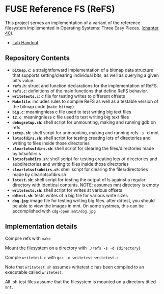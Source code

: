 # FUSE Reference FS (ReFS)

This project serves an implementation of a variant of the reference filesystem impilemented in Operating Systems: Three Easy Pieces. 
([chapter 40](http://pages.cs.wisc.edu/~remzi/OSTEP/file-implementation.pdf)).

 * [Lab Handout](http://cs.williams.edu/~jannen/teaching/s21/cs333/labs/fuse/fuse-fs.html)


## Repository Contents

 * __`bitmap.c`__: a straightforward implementation of a bitmap data structure that supports
   setting/clearing individual bits, as well as querying a given bit's value.
 * __`refs.h`__: struct and function declarations for the implementation of ReFS.
 * __`refs.c`__: definitions of the main functions that define ReFS behavior.
 * __`writetests.c`__: c file for testing writes to different offsets
 * __`Makefile`__: includes rules to compile ReFS as well as a testable version of the bitmap code (`make bitmap`)
 * __`big.c`__: meaningnless c file used to test writing big text files
 * __`12.c`__: meaningnless c file used to test writing big text files 
 * __`debugsetup.sh`__: shell script for unmounting, making and running gdb on refs
 * __`setup.sh`__: shell script for unmounting, making and running refs -s -d mnt
 * __`lotsofdirs.sh`__: shell script for testing creating lots of directories and writing to files inside those directories
 * __`clearlotsofdirs.sh`__: shell script for clearing the files/directories made by lotsofdirs.s 
 * __`lotsofsubdirs.sh`__: shell script for testing creating lots of directories and subdirectories and writing to files inside those directories
 * __`clearlotsofsubdirs.sh`__: shell script for clearing the files/directories made by clearlotsofdirs.sh
 * __`lstest.sh`__: shell script for testing the output of ls against a regular directory with identical contents. NOTE: assumes mnt directory is empty
 * __`writetests.sh`__: shell script for writes at various offsets
 * __`ddtest.sh`__: tests writes of a big file for various write sizes
 * __`dog.jpg`__: image file for testing writing big files. after ddtest, you should be able to view the images in mnt. On some systmes, this can be accomplished with `xdg-open mnt/dog.jpg`
## Implementation details

Compile refs with `make`

Mount the filesystem on a directory with `./refs -s -d {directory}`

Comple `writetest.c` with `gcc -o writetest writetest.c`

Note that `writetest.sh` assumes writetest.c has been compiled to an executable called `writetest`. 

All .sh test files assume that the filesystem is mounted on a directory titled `mnt`. 
